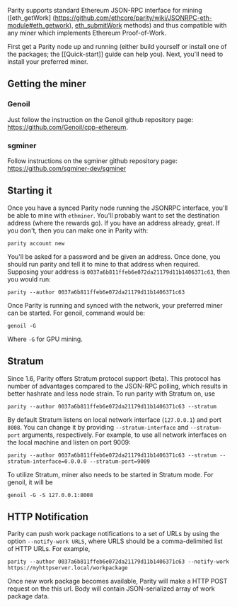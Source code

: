 Parity supports standard Ethereum JSON-RPC interface for mining ([eth_getWork] (https://github.com/ethcore/parity/wiki/JSONRPC-eth-module#eth_getwork), [eth_submitWork](https://github.com/ethcore/parity/wiki/JSONRPC-eth-module#eth_submitwork) methods) and thus compatible with any miner which implements Ethereum Proof-of-Work.

First get a Parity node up and running (either build yourself or install one of the packages; the [[Quick-start]] guide can help you). Next, you'll need to install your preferred miner.

## Getting the miner
### Genoil

Just follow the instruction on the Genoil github repository page: https://github.com/Genoil/cpp-ethereum.

### sgminer

Follow instructions on the sgminer github repository page: https://github.com/sgminer-dev/sgminer

## Starting it

Once you have a synced Parity node running the JSONRPC interface, you'll be able to mine with `ethminer`. You'll probably want to set the destination address (where the rewards go). If you have an address already, great. If you don't, then you can make one in Parity with:

```
parity account new
```

You'll be asked for a password and be given an address. Once done, you should run parity and tell it to mine to that address when required. Supposing your address is `0037a6b811ffeb6e072da21179d11b1406371c63`, then you would run:

```
parity --author 0037a6b811ffeb6e072da21179d11b1406371c63
```

Once Parity is running and synced with the network, your preferred miner can be started. For genoil, command would be:
```
genoil -G
```
Where `-G` for GPU mining.

## Stratum

Since 1.6, Parity offers Stratum protocol support (beta). This protocol has number of advantages compared to the JSON-RPC polling, which results in better hashrate and less node strain. To run parity with Stratum on, use

```
parity --author 0037a6b811ffeb6e072da21179d11b1406371c63 --stratum
```

By default Stratum listens on local network interface (`127.0.0.1`) and port `8008`. You can change it by providing `--stratum-interface` and `--stratum-port` arguments, respectively. For example, to use all network interfaces on the local machine and listen on port 9009:

```
parity --author 0037a6b811ffeb6e072da21179d11b1406371c63 --stratum --stratum-interface=0.0.0.0 --stratum-port=9009
```

To utilize Stratum, miner also needs to be started in Stratum mode. For genoil, it will be
```
genoil -G -S 127.0.0.1:8008
```

## HTTP Notification

Parity can push work package notifications to a set of URLs by using the option `--notify-work URLS`, where URLS should be a comma-delimited list of HTTP URLs. For example,

```
parity --author 0037a6b811ffeb6e072da21179d11b1406371c63 --notify-work https://myhttpserver.local/workpackage
```

Once new work package becomes available, Parity will make a HTTP POST request on the this url. Body will contain JSON-serialized array of work package data.